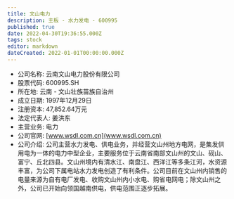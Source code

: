 ```yaml
---
title: 文山电力
description: 主板 - 水力发电 - 600995
published: true
date: 2022-04-30T19:36:55.000Z
tags: stock
editor: markdown
dateCreated: 2022-01-01T00:00:00.000Z
---
```


- 公司名称: 云南文山电力股份有限公司
- 股票代码: 600995.SH
- 所在地: 云南 - 文山壮族苗族自治州
- 成立日期: 1997年12月29日
- 注册资本: 47,852.64万元
- 法定代表人: 姜洪东
- 主营业务: 电力
- 公司官网: [www.wsdl.com.cn](www.wsdl.com.cn)
- 公司介绍: 公司主营水力发电、供电业务，并经营文山州地方电网，是集发供用电为一体的电力中型企业，主要服务位于云南省南部文山州的文山、砚山、富宁、丘北四县。文山州境内有清水江、南盘江、西洋江等多条江河，水资源丰富，为公司下属电站水力发电创造了有利条件。公司目前在文山州内销售的电量来源为自有电厂发电、收购文山州内小水电、购省电网电；除文山州之外，公司已开始向领国越南供电，供电范围正逐步拓展。


